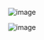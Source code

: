 ![image](https://github.com/kaliraotaran/HousePricePrediction/assets/81376236/b9004866-d3dc-4932-a253-5c3ed279b5c0)




![image](https://github.com/kaliraotaran/HousePricePrediction/assets/81376236/7512b337-b92b-45d3-bdac-880fc2595ac4)
